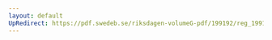 ```yaml
---
layout: default
UpRedirect: https://pdf.swedeb.se/riksdagen-volumeG-pdf/199192/reg_199192/reg_199192_0598.pdf
---
```

